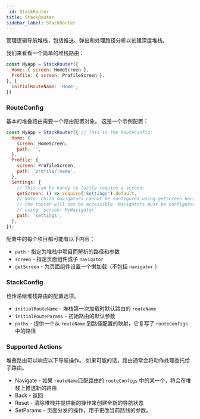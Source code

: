 ```yaml
---
 id: StackRouter
title: StackRouter
sidebar_label: StackRouter
---
```


<!-- # StackRouter -->

管理逻辑导航堆栈，包括推送、弹出和处理路径分析以创建深度堆栈。

我们来看看一个简单的堆栈路由：

```js
const MyApp = StackRouter({
  Home: { screen: HomeScreen },
  Profile: { screen: ProfileScreen },
}, {
  initialRouteName: 'Home',
})
```


### RouteConfig
基本的堆叠路由需要一个路由配置对象。 这是一个示例配置：

```js
const MyApp = StackRouter({ // This is the RouteConfig:
  Home: {
    screen: HomeScreen,
    path: '',
  },
  Profile: {
    screen: ProfileScreen,
    path: 'profile/:name',
  },
  Settings: {
    // This can be handy to lazily require a screen:
    getScreen: () => require('Settings').default,
    // Note: Child navigators cannot be configured using getScreen because
    // the router will not be accessible. Navigators must be configured
    // using `screen: MyNavigator`
    path: 'settings',
  },
});
```

配置中的每个项目都可能有以下内容：

- `path` - 指定为堆栈中项目而解析的路径和参数
- `screen` - 指定页面组件或子 `navigator`
- `getScreen` - 为页面组件设置一个懒加载（不包括 `navigator` ）


### StackConfig
也传递给堆栈路由的配置选项。

- `initialRouteName` - 堆栈第一次加载时默认路由的 `routeName`
- `initialRouteParams` - 初始路由的默认参数
- `paths` - 提供一个从 `routeName` 到路径配置的映射，它复写了 `routeConfigs` 中的路径

### Supported Actions
堆叠路由可以响应以下导航操作。 如果可能的话，路由通常会将动作处理委托给子路由。

- Navigate - 如果 `routeName`匹配路由的 `routeConfigs` 中的某一个，将会在堆栈上推送新的路由
- Back - 返回
- Reset - 清除堆栈并提供新的操作来创建全新的导航状态
- SetParams - 页面分发的操作，用于更改当前路线的参数。
